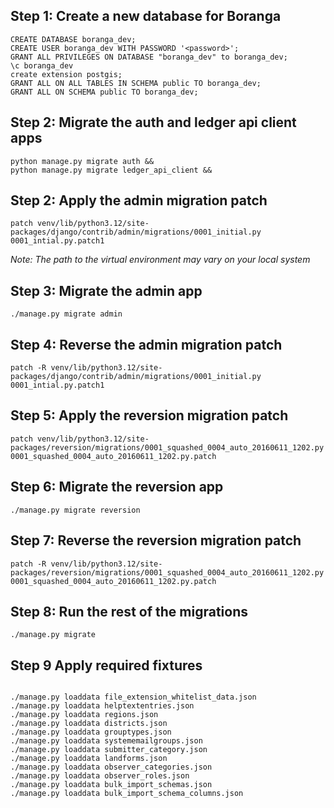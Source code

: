 ## Step 1: Create a new database for Boranga

```
CREATE DATABASE boranga_dev;
CREATE USER boranga_dev WITH PASSWORD '<password>';
GRANT ALL PRIVILEGES ON DATABASE "boranga_dev" to boranga_dev;
\c boranga_dev
create extension postgis;
GRANT ALL ON ALL TABLES IN SCHEMA public TO boranga_dev;
GRANT ALL ON SCHEMA public TO boranga_dev;
```

## Step 2: Migrate the auth and ledger api client apps

```
python manage.py migrate auth &&
python manage.py migrate ledger_api_client &&
```

## Step 2: Apply the admin migration patch

```
patch venv/lib/python3.12/site-packages/django/contrib/admin/migrations/0001_initial.py 0001_intial.py.patch1
```

_Note: The path to the virtual environment may vary on your local system_

## Step 3: Migrate the admin app

```
./manage.py migrate admin
```

## Step 4: Reverse the admin migration patch

```
patch -R venv/lib/python3.12/site-packages/django/contrib/admin/migrations/0001_initial.py 0001_intial.py.patch1
```

## Step 5: Apply the reversion migration patch

```
patch venv/lib/python3.12/site-packages/reversion/migrations/0001_squashed_0004_auto_20160611_1202.py 0001_squashed_0004_auto_20160611_1202.py.patch
```

## Step 6: Migrate the reversion app

```
./manage.py migrate reversion

```

## Step 7: Reverse the reversion migration patch

```
patch -R venv/lib/python3.12/site-packages/reversion/migrations/0001_squashed_0004_auto_20160611_1202.py 0001_squashed_0004_auto_20160611_1202.py.patch
```

## Step 8: Run the rest of the migrations

```
./manage.py migrate

```

## Step 9 Apply required fixtures

```

./manage.py loaddata file_extension_whitelist_data.json
./manage.py loaddata helptextentries.json
./manage.py loaddata regions.json
./manage.py loaddata districts.json
./manage.py loaddata grouptypes.json
./manage.py loaddata systememailgroups.json
./manage.py loaddata submitter_category.json
./manage.py loaddata landforms.json
./manage.py loaddata observer_categories.json
./manage.py loaddata observer_roles.json
./manage.py loaddata bulk_import_schemas.json
./manage.py loaddata bulk_import_schema_columns.json


```
